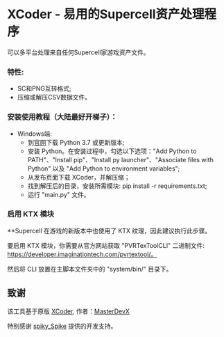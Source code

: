 # XCoder - 易用的Supercell资产处理程序
可以多平台处理来自任何Supercell家游戏资产文件。

### 特性:
- SC和PNG互转格式;
- 压缩或解压CSV数据文件。

### 安装使用教程（大陆最好开梯子）：
- Windows端:
  - 到[官网](https://www.python.org/downloads/)下载 Python 3.7 或更新版本;
  - 安装 Python。在安装过程中，勾选以下选项："Add Python to PATH"、"Install pip"、"Install py launcher"、"Associate files with Python" 以及 "Add Python to environment variables";
  - 从发布页面下载 XCoder，并解压缩；
  - 找到解压后的目录，安装所需模块: pip install -r requirements.txt;
  - 运行 "main.py" 文件。

### 启用 KTX 模块

**Supercell 在游戏的新版本中也使用了 KTX 纹理，因此建议执行此步骤。

要启用 KTX 模块，你需要从官方网站获取 "PVRTexToolCLI" 二进制文件: https://developer.imaginationtech.com/pvrtextool/。

然后将 CLI 放置在主脚本文件夹中的 "system/bin/" 目录下。

## 致谢
该工具基于原版 [XCoder](https://github.com/MasterDevX/xcoder), 作者：[MasterDevX](https://github.com/MasterDevX)</br>

特别感谢 [spiky_Spike](https://github.com/spiky-s) 提供的开发支持。

